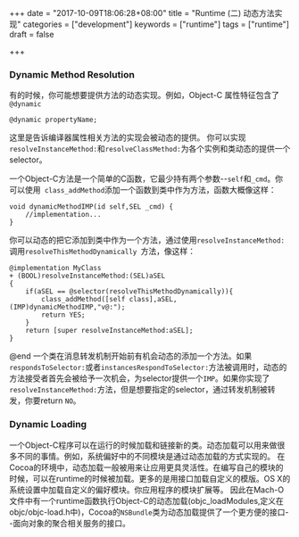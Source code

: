 +++
date = "2017-10-09T18:06:28+08:00"
title = "Runtime (二)  动态方法实现"
categories = ["development"]
keywords = ["runtime"]
tags = ["runtime"]
draft = false

+++

### Dynamic Method Resolution
有的时候，你可能想要提供方法的动态实现。例如，Object-C 属性特征包含了`@dynamic`
```
@dynamic propertyName;
```
这里是告诉编译器属性相关方法的实现会被动态的提供。
你可以实现`resolveInstanceMethod:`和`resolveClassMethod:`为各个实例和类动态的提供一个selector。
<!--more-->

一个Object-C方法是一个简单的C函数，它最少持有两个参数--`self`和`_cmd`。你可以使用` class_addMethod`添加一个函数到类中作为方法，函数大概像这样：
```
void dynamicMethodIMP(id self,SEL _cmd) {
	//implementation...
}
```
你可以动态的把它添加到类中作为一个方法，通过使用`resolveInstanceMethod:`调用`resolveThisMethodDynamically `方法，像这样：
```
@implementation MyClass
+ (BOOL)resolveInstanceMethod:(SEL)aSEL
{
	if(aSEL == @selector(resolveThisMethodDynamically)){
		class_addMethod([self class],aSEL,(IMP)dynamicMethodIMP,"v@:");
		return YES;
	}
	return [super resolveInstanceMethod:aSEL];
}
```
@end
一个类在消息转发机制开始前有机会动态的添加一个方法。如果` respondsToSelector:`或者`instancesRespondToSelector:`方法被调用时，动态的方法接受者首先会被给予一次机会，为selector提供一个`IMP`。如果你实现了` resolveInstanceMethod:`方法，但是想要指定的selector，通过转发机制被转发，你要return `NO`。

### Dynamic Loading
一个Object-C程序可以在运行的时候加载和链接新的类。动态加载可以用来做很多不同的事情。例如，系统偏好中的不同模块是通过动态加载的方式实现的。
在Cocoa的环境中，动态加载一般被用来让应用更具灵活性。在编写自己的模块的时候，可以在runtime的时候被加载。更多的是用接口加载自定义的模版。OS X的系统设置中加载自定义的偏好模块。你应用程序的模块扩展等。
因此在Mach-O文件中有一个runtime函数执行Object-C的动态加载(objc_loadModules,定义在objc/objc-load.h中)，Cocoa的`NSBundle`类为动态加载提供了一个更方便的接口--面向对象的聚合相关服务的接口。


